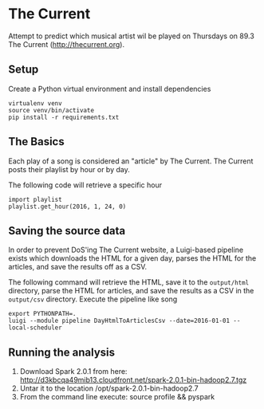 # The Current
Attempt to predict which musical artist wil be played on Thursdays on 89.3 The Current (http://thecurrent.org).
## Setup
Create a Python virtual environment and install dependencies
```
virtualenv venv
source venv/bin/activate
pip install -r requirements.txt
```

## The Basics
Each play of a song is considered an "article" by The Current. The Current posts their playlist by hour or by day.

The following code will retrieve a specific hour
```
import playlist
playlist.get_hour(2016, 1, 24, 0)
```

## Saving the source data
In order to prevent DoS'ing The Current website, a Luigi-based pipeline exists which downloads the HTML for a given day, parses the HTML for the articles, and save the results off as a CSV.

The following command will retrieve the HTML, save it to the `output/html` directory, parse the HTML for articles, and save the results as a CSV in the `output/csv` directory. Execute the pipeline like song
```
export PYTHONPATH=.
luigi --module pipeline DayHtmlToArticlesCsv --date=2016-01-01 --local-scheduler
```

## Running the analysis
 1. Download Spark 2.0.1 from here: http://d3kbcqa49mib13.cloudfront.net/spark-2.0.1-bin-hadoop2.7.tgz
 1. Untar it to the location /opt/spark-2.0.1-bin-hadoop2.7
 1. From the command line execute: source profile && pyspark

